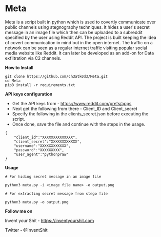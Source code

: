 # Meta
Meta is a script built in python which is used to covertly communicate over public channels using stegnography techniques. It hides a user's secret message in an image file which then can be uploaded to a subreddit specified by the user using Reddit API. The project is built keeping the idea of covert communication in mind but in the open internet. The traffic on a network can be seen as a regular internet traffic visiting popular social media website like Reddit. It can later be developed as an add-on for Data exfiltration via C2 channels.




**How to Install**

```
git clone https://github.com/ch3atk0d3/Meta.git
cd Meta
pip3 install -r requirements.txt
```





**API keys configuration**

- Get the API keys from - https://www.reddit.com/prefs/apps
- Next get the following from there - Client_ID and Client_secret
- Specify the following in the clients_secret.json before executing the script.
- Once done, save the file and continue with the steps in the usage.


```
{
    "client_id":"XXXXXXXXXXXXXX",
    "client_secret":"XXXXXXXXXXXX",
    "username":"XXXXXXXXXXXX",
    "password":"XXXXXXXXX",
    "user_agent":"pythonpraw"
}

```




**Usage**

```
# For hiding secret message in an image file

python3 meta.py -i <image file name> -o output.png

# For extracting secret message from stego file

python3 meta.py -o output.png

```



**Follow me on**

Invent your Shit - https://inventyourshit.com

Twitter - @InventShit

